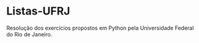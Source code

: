# Listas-UFRJ
Resolução dos exercícios propostos em Python pela Universidade Federal do Rio de Janeiro.
